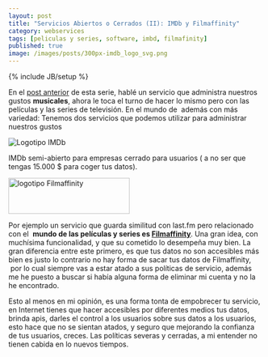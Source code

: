 ```yaml
---
layout: post
title: "Servicios Abiertos o Cerrados (II): IMDb y Filmaffinity"
category: webservices
tags: [peliculas y series, software, imbd, filmafinity]
published: true
image: /images/posts/300px-imdb_logo_svg.png
---
```

{% include JB/setup %}
<p>
	En el <a title="¿servicios abiertos o cerrados?(I): last.fm" href="/{{ page.category }}/servicios-abiertos-o-cerrados-i-last-fm" target="_blank">post anterior</a> de esta serie, hablé un servicio que administra nuestros gustos <strong>musicales</strong>, ahora le toca el turno de hacer lo mismo pero con las películas y las series de televisión.
	En el mundo de  además con más variedad: Tenemos dos servicios que podemos utilizar para administrar nuestros gustos
</p>

<img title="Logo IMDb" src="{{ site.production_url }}/images/posts/300px-imdb_logo_svg.png" alt="Logotipo IMDb" />
<p>
	IMDb semi-abierto para empresas cerrado para usuarios ( a no ser que tengas 15.000 $ para coger tus datos).
</p>

<img title="logotipo Filmaffinity" src="{{ site.production_url }}/images/posts/final_logo_stars.gif" alt="logotipo Filmaffinity" width="240" height="71" />

<p>
	Por ejemplo un servicio que guarda similitud con last.fm pero relacionado con el  <strong>mundo de las películas y series es <a title="Filmaffinity" href="http://filmaffinity.com/" target="_blank">Filmaffinity</a></strong>. Una gran idea, con muchísima funcionalidad, y que su cometido lo desempeña muy bien. La gran diferencia entre este primero, es que tus datos no son accesibles más bien es justo lo contrario no hay forma de sacar tus datos de Filmaffinity,  por lo cual siempre vas a estar atado a sus políticas de servicio, además me he puesto a buscar si había alguna forma de eliminar mi cuenta y no la he encontrado.
</p>
<p>
	Esto al menos en mi opinión, es una forma tonta de empobrecer tu servicio, en Internet tienes que hacer accesibles por diferentes medios tus datos, brinda apis, darles el control a los usuarios sobre sus datos a los usuarios, esto hace que no se sientan atados, y seguro que mejorando la confianza de tus usuarios, creces. Las políticas severas y cerradas, a mi entender no tienen cabida en lo nuevos tiempos.
</p>